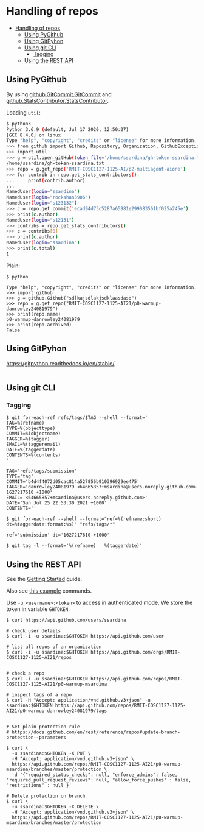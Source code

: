 # Handling of repos

- [Handling of repos](#handling-of-repos)
  - [Using PyGithub](#using-pygithub)
  - [Using GitPyhon](#using-gitpyhon)
  - [Using git CLI](#using-git-cli)
    - [Tagging](#tagging)
  - [Using the REST API](#using-the-rest-api)


## Using PyGithub

By using [github.GitCommit.GitCommit](https://pygithub.readthedocs.io/en/latest/github_objects/GitCommit.html#github.GitCommit.GitCommit) and [github.StatsContributor.StatsContributor](https://pygithub.readthedocs.io/en/latest/github_objects/StatsContributor.html#github.StatsContributor.StatsContributor).

Loading `util`:

```bash
$ python3
Python 3.6.9 (default, Jul 17 2020, 12:50:27)
[GCC 8.4.0] on linux
Type "help", "copyright", "credits" or "license" for more information.
>>> from github import Github, Repository, Organization, GithubException
>>> import util
>>> g = util.open_gitHub(token_file='/home/ssardina/gh-token-ssardina.txt')
/home/ssardina/gh-token-ssardina.txt
>>> repo = g.get_repo('RMIT-COSC1127-1125-AI/p2-multiagent-aione')
>>> for contrib in repo.get_stats_contributors():
...     print(contrib.author)
...
NamedUser(login="ssardina")
NamedUser(login="rockshan3906")
NamedUser(login="s123132")
>>> c = repo.get_commit('ecad94d73c5287a65981e299083561bf025a245e')
>>> print(c.author)
NamedUser(login="s12131")
>>> contribs = repo.get_stats_contributors()
>>> c = contribs[0]
>>> print(c.author)
NamedUser(login="ssardina")
>>> print(c.total)
1
```

Plain:

```shell
$ python

Type "help", "copyright", "credits" or "license" for more information.
>>> import github
>>> g = github.Github("sdlkajsdlakjsdklaasdasd")
>>> repo = g.get_repo("RMIT-COSC1127-1125-AI21/p0-warmup-danrowley24081979")
>>> print(repo.name)
p0-warmup-danrowley24081979
>>> print(repo.archived)
False
```


## Using GitPyhon

https://gitpython.readthedocs.io/en/stable/

```shell
```


## Using git CLI

### Tagging

```shell
$ git for-each-ref refs/tags/$TAG --shell --format='
TAG=%(refname)
TYPE=%(objecttype)
COMMIT=%(objectname)
TAGGER=%(tagger)
EMAIL=%(taggeremail)
DATE=%(taggerdate)
CONTENTS=%(contents)
'

TAG='refs/tags/submission'
TYPE='tag'
COMMIT='b4d4f4072d05cac814a527856b910396929ee475'
TAGGER='danrowley24081979 <64665857+msardina@users.noreply.github.com> 1627217610 +1000'
EMAIL='<64665857+msardina@users.noreply.github.com>'
DATE='Sun Jul 25 22:53:30 2021 +1000'
CONTENTS=''
``` 


```shell
$ git for-each-ref --shell --format="ref=%(refname:short) dt=%taggerdate:format:%s)" "refs/tags/*"

ref='submission' dt='1627217610 +1000'
```

```shell
$ git tag -l --format='%(refname)   %(taggerdate)'
```


## Using the REST API

See the [Getting Started](https://docs.github.com/en/rest/guides/getting-started-with-the-rest-api) guide.

Also see [this example](https://www.softwaretestinghelp.com/github-rest-api-tutori) commands.


Use `-u <username>:<token>` to access in authenticated mode. We store the token in variable `GHTOKEN`.


```shell
$ curl https://api.github.com/users/ssardina

# check user details
$ curl -i -u ssardina:$GHTOKEN https://api.github.com/user

# list all repos of an organization
$ curl -i -u ssardina:$GHTOKEN https://api.github.com/orgs/RMIT-COSC1127-1125-AI21/repos


# check a repo
$ curl -i -u ssardina:$GHTOKEN https://api.github.com/repos/RMIT-COSC1127-1125-AI21/p0-warmup-msardina

# inspect tags of a repo
$ curl -H "Accept: application/vnd.github.v3+json" -u ssardina:$GHTOKEN https://api.github.com/repos/RMIT-COSC1127-1125-AI21/p0-warmup-danrowley24081979/tags 


# Set plain protection rule
# https://docs.github.com/en/rest/reference/repos#update-branch-protection--parameters
 
$ curl \
  -u ssardina:$GHTOKEN -X PUT \
  -H "Accept: application/vnd.github.v3+json" \
  https://api.github.com/repos/RMIT-COSC1127-1125-AI21/p0-warmup-msardina/branches/master/protection \
  -d '{"required_status_checks": null, "enforce_admins": false, "required_pull_request_reviews": null, "allow_force_pushes" : false, "restrictions" : null }'

# Delete protection on branch
$ curl \
  -u ssardina:$GHTOKEN -X DELETE \
  -H "Accept: application/vnd.github.v3+json" \
  https://api.github.com/repos/RMIT-COSC1127-1125-AI21/p0-warmup-msardina/branches/master/protection 

```

